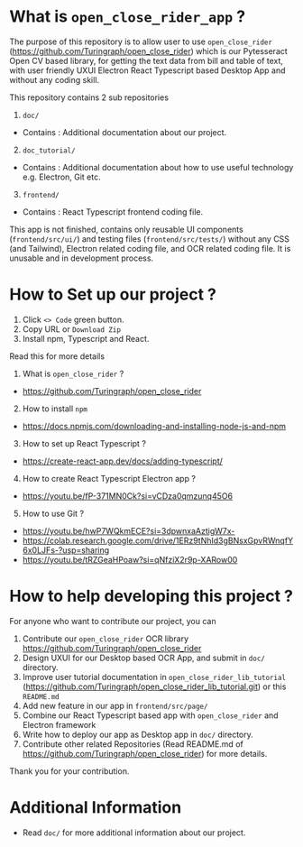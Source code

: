# What is `open_close_rider_app` ?

The purpose of this repository is to allow user to use `open_close_rider` (https://github.com/Turingraph/open_close_rider) 
which is our Pytesseract Open CV based library, for getting the text data from bill and table of text, 
with user friendly UXUI Electron React Typescript based Desktop App and without any coding skill.

This repository contains 2 sub repositories
1.  `doc/`
-   Contains : Additional documentation about our project.
2.  `doc_tutorial/`
-   Contains : Additional documentation about how to use useful technology e.g. Electron, Git etc.
3.  `frontend/`
-   Contains : React Typescript frontend coding file.

This app is not finished, contains only reusable UI components (`frontend/src/ui/`) and testing 
files (`frontend/src/tests/`) without any CSS (and Tailwind), Electron related coding file, and
OCR related coding file. It is unusable and in development process.

# How to Set up our project ?

1.  Click `<> Code` green button.
2.  Copy URL or `Download Zip`
3.  Install npm, Typescript and React.

Read this for more details
1.  What is `open_close_rider` ?
-   https://github.com/Turingraph/open_close_rider
2.  How to install `npm`
-   https://docs.npmjs.com/downloading-and-installing-node-js-and-npm
3.  How to set up React Typescript ?
-   https://create-react-app.dev/docs/adding-typescript/
4.  How to create React Typescript Electron app ?
-   https://youtu.be/fP-371MN0Ck?si=vCDza0qmzunq45O6
5.  How to use Git ?
-   https://youtu.be/hwP7WQkmECE?si=3dpwnxaAztigW7x-
-   https://colab.research.google.com/drive/1ERz9tNhId3gBNsxGpvRWnqfY6x0LJFs-?usp=sharing
-   https://youtu.be/tRZGeaHPoaw?si=qNfziX2r9p-XARow00

# How to help developing this project ?

For anyone who want to contribute our project, you can
1.  Contribute our `open_close_rider` OCR library https://github.com/Turingraph/open_close_rider
2.  Design UXUI for our Desktop based OCR App, and submit in `doc/` directory.
3.  Improve user tutorial documentation in `open_close_rider_lib_tutorial`
    (https://github.com/Turingraph/open_close_rider_lib_tutorial.git) or this `README.md`
4.  Add new feature in our app in `frontend/src/page/`
5.  Combine our React Typescript based app with `open_close_rider` and Electron framework
6.  Write how to deploy our app as Desktop app in `doc/` directory.
7.  Contribute other related Repositories (Read README.md of https://github.com/Turingraph/open_close_rider)
    for more details.

Thank you for your contribution.

# Additional Information

-	Read `doc/` for more additional information about our project.
